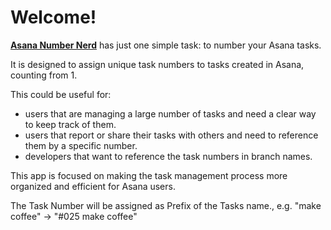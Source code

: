 <h1>Welcome!</h1>
<p><strong><a href="https://www.asana-number-nerd.com">Asana Number Nerd</a></strong> has just one simple task: to <span class="highlight">number your Asana
    tasks</span>.</p>
<p>It is designed to assign <span class="highlight">unique task numbers</span> to tasks created in Asana, counting
  from 1.</p>
<p>This could be useful for:</p>
<ul>
  <li>users that are <span class="highlight">managing a large number of tasks</span> and need a clear way to keep
    track of them.</li>
  <li>users that <span class="highlight">report or share their tasks with others</span> and need to reference them
    by a specific number.</li>
  <li>developers that want to <span class="highlight">reference the task numbers in branch names</span>.</li>
</ul>
<p>This app is focused on making the task management process <span class="highlight">more organized and
    efficient</span> for Asana users.</p>
<p>The Task Number will be assigned as Prefix of the Tasks name., e.g. "make coffee" -> "#025 make coffee" </p>
